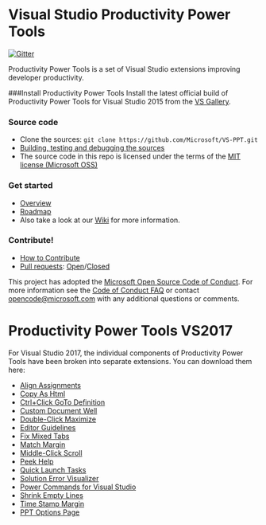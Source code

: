 # Visual Studio Productivity Power Tools
[![Gitter](https://badges.gitter.im/Join%20Chat.svg)](http://aka.ms/a3wtsx)

Productivity Power Tools is a set of Visual Studio extensions improving developer productivity.

###Install Productivity Power Tools
Install the latest official build of Productivity Power Tools for Visual Studio 2015 from the [VS Gallery](https://visualstudiogallery.msdn.microsoft.com/34ebc6a2-2777-421d-8914-e29c1dfa7f5d).

### Source code
* Clone the sources: `git clone https://github.com/Microsoft/VS-PPT.git`
* [Building, testing and debugging the sources](https://github.com/Microsoft/VS-PPT/wiki/Building,-testing-and-debugging-the-sources)
* The source code in this repo is licensed under the terms of the [MIT license (Microsoft OSS)](https://github.com/Microsoft/VS-PPT/blob/master/license.txt)

### Get started
* [Overview](https://github.com/Microsoft/VS-PPT/wiki/Overview)
* [Roadmap](https://github.com/Microsoft/VS-PPT/wiki/Roadmap)
* Also take a look at our [Wiki](https://github.com/Microsoft/VS-PPT/wiki) for more information.

### Contribute!

* [How to Contribute](https://github.com/Microsoft/VS-PPT/blob/master/CONTRIBUTING.md)
* [Pull requests](https://github.com/Microsoft/VS-PPT/pulls): [Open](https://github.com/Microsoft/VS-PPT/pulls?q=is%3Aopen+is%3Apr)/[Closed](https://github.com/Microsoft/VS-PPT/pulls?q=is%3Apr+is%3Aclosed)


This project has adopted the [Microsoft Open Source Code of Conduct](https://opensource.microsoft.com/codeofconduct/). For more information see the [Code of Conduct FAQ](https://opensource.microsoft.com/codeofconduct/faq/) or contact [opencode@microsoft.com](mailto:opencode@microsoft.com) with any additional questions or comments.

# Productivity Power Tools VS2017

For Visual Studio 2017, the individual components of Productivity Power Tools have been broken into separate extensions.
You can download them here:

* [Align Assignments](https://marketplace.visualstudio.com/items?itemName=VisualStudioProductTeam.AlignAssignments)
* [Copy As Html](https://marketplace.visualstudio.com/items?itemName=VisualStudioProductTeam.CopyAsHtml)
* [Ctrl+Click GoTo Definition](https://marketplace.visualstudio.com/items?itemName=VisualStudioProductTeam.CtrlClickGoToDefinition)
* [Custom Document Well](https://marketplace.visualstudio.com/items?itemName=VisualStudioProductTeam.CustomDocumentWell)
* [Double-Click Maximize](https://marketplace.visualstudio.com/items?itemName=VisualStudioProductTeam.Double-ClickMaximize)
* [Editor Guidelines](https://marketplace.visualstudio.com/items?itemName=VisualStudioProductTeam.EditorGuidelines)
* [Fix Mixed Tabs](https://marketplace.visualstudio.com/items?itemName=VisualStudioProductTeam.FixMixedTabs)
* [Match Margin](https://marketplace.visualstudio.com/items?itemName=VisualStudioProductTeam.MatchMargin)
* [Middle-Click Scroll](https://marketplace.visualstudio.com/items?itemName=VisualStudioProductTeam.MiddleClickScroll)
* [Peek Help](https://marketplace.visualstudio.com/items?itemName=VisualStudioProductTeam.PeekHelp)
* [Quick Launch Tasks](https://marketplace.visualstudio.com/items?itemName=VisualStudioProductTeam.QuickLaunchTasks)
* [Solution Error Visualizer](https://marketplace.visualstudio.com/items?itemName=VisualStudioProductTeam.SolutionErrorVisualizer)
* [Power Commands for Visual Studio](https://marketplace.visualstudio.com/items?itemName=VisualStudioProductTeam.PowerCommandsforVisualStudio)
* [Shrink Empty Lines](https://marketplace.visualstudio.com/items?itemName=VisualStudioProductTeam.SyntacticLineCompression)
* [Time Stamp Margin](https://marketplace.visualstudio.com/items?itemName=VisualStudioProductTeam.TimeStampMargin)
* [PPT Options Page](https://marketplace.visualstudio.com/items?itemName=VisualStudioProductTeam.ProductivityPowerToolsOptionsPage)


